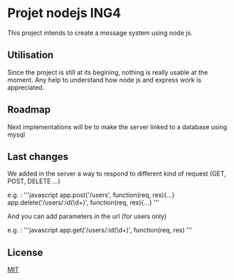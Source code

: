 # Projet nodejs ING4

This project intends to create a message system using node js.

## Utilisation

Since the project is still at its begining, nothing is really usable at the moment. Any help to understand how node js and express work is appreciated.

## Roadmap

Next implementations will be to make the server linked to a database using mysql

## Last changes

We added in the server a way to respond to different kind of request (GET, POST, DELETE ...)

e.g. :
 '''javascript
 app.post('/users', function(req, res){...}
 app.delete('/users/:id(\\d+)', function(req, res){...}
 '''

 And you can add parameters in the url (for users only)

 e.g. :
 '''javascript
 app.get('/users/:id(\\d+)', function(req, res) 
 '''

 ## License
 [MIT](https://choosealicense.com/licenses/mit/)